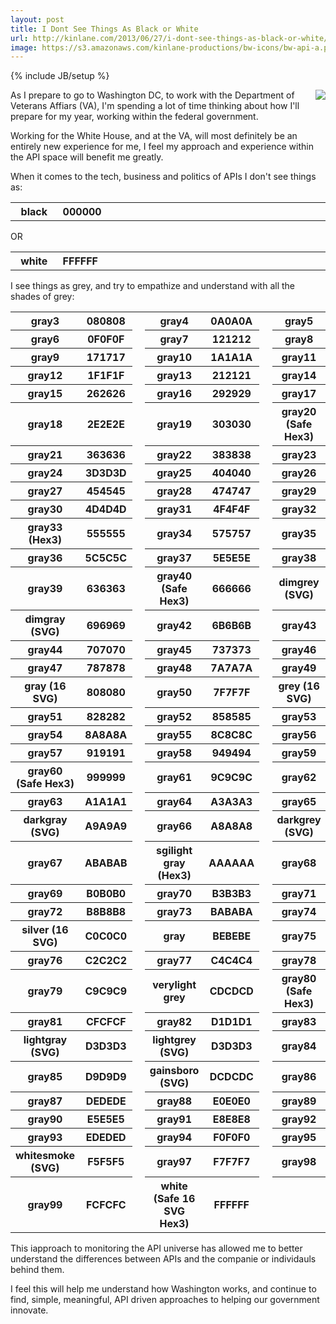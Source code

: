 ```yaml
---
layout: post
title: I Dont See Things As Black or White
url: http://kinlane.com/2013/06/27/i-dont-see-things-as-black-or-white/
image: https://s3.amazonaws.com/kinlane-productions/bw-icons/bw-api-a.png
---
```

{% include JB/setup %}
<p>
     <img src="https://s3.amazonaws.com/kinlane-productions/pif/pif-smaller.jpg"  align="right" />
</p>
<p>
     As I prepare to go to Washington DC, to work with the Department of Veterans Affiars (VA), I'm spending a lot of time thinking about how I'll prepare for my year, working within the federal government.  
</p>
<p>
     Working for the White House, and at the VA, will most definitely be an entirely new experience for me, I feel my approach and experience within the API space will benefit me greatly. 
</p>
<p>
     When it comes to the tech, business and politics of APIs I don't see things as:
</p>
<table>
     <tbody>
          <tr>
               <th width="15%">
                    black
               </th>
               <th width="5%">
                    000000
               </th>
               <td>
                     
               </td>
          </tr>
     </tbody>
</table>
<p>
     OR
</p>
<table>
     <tbody>
          <tr>
               <th width="15%">
                    white
               </th>
               <th width="5%">
                    FFFFFF
               </th>
               <td>
                     
               </td>
          </tr>
     </tbody>
</table>
<p>
     I see things as grey, and try to empathize and understand with all the shades of grey:
</p>
<table>
     <tbody>
          <tr>
               <th>
                    gray3
               </th>
               <th>
                    080808
               </th>
               <td>
                     
               </td>
               <th>
                    gray4
               </th>
               <th>
                    0A0A0A
               </th>
               <td>
                     
               </td>
               <th>
                    gray5
               </th>
               <th>
                    0D0D0D
               </th>
               <td>
                     
               </td>
          </tr>
          <tr>
               <th>
                    gray6
               </th>
               <th>
                    0F0F0F
               </th>
               <td>
                     
               </td>
               <th>
                    gray7
               </th>
               <th>
                    121212
               </th>
               <td class="c9">
                     
               </td>
               <th>
                    gray8
               </th>
               <th>
                    141414
               </th>
               <td class="c10">
                     
               </td>
          </tr>
          <tr>
               <th>
                    gray9
               </th>
               <th>
                    171717
               </th>
               <td class="c11">
                     
               </td>
               <th>
                    gray10
               </th>
               <th>
                    1A1A1A
               </th>
               <td class="c12">
                     
               </td>
               <th>
                    gray11
               </th>
               <th>
                    1C1C1C
               </th>
               <td class="c13">
                     
               </td>
          </tr>
          <tr>
               <th>
                    gray12
               </th>
               <th>
                    1F1F1F
               </th>
               <td class="c14">
                     
               </td>
               <th>
                    gray13
               </th>
               <th>
                    212121
               </th>
               <td class="c15">
                     
               </td>
               <th>
                    gray14
               </th>
               <th>
                    242424
               </th>
               <td class="c16">
                     
               </td>
          </tr>
          <tr>
               <th>
                    gray15
               </th>
               <th>
                    262626
               </th>
               <td class="c17">
                     
               </td>
               <th>
                    gray16
               </th>
               <th>
                    292929
               </th>
               <td class="c18">
                     
               </td>
               <th>
                    gray17
               </th>
               <th>
                    2B2B2B
               </th>
               <td class="c19">
                     
               </td>
          </tr>
          <tr>
               <th>
                    gray18
               </th>
               <th>
                    2E2E2E
               </th>
               <td class="c20">
                     
               </td>
               <th>
                    gray19
               </th>
               <th>
                    303030
               </th>
               <td class="c21">
                     
               </td>
               <th>
                    gray20 (Safe Hex3)
               </th>
               <th>
                    333333
               </th>
               <td class="c22">
                     
               </td>
          </tr>
          <tr>
               <th>
                    gray21
               </th>
               <th>
                    363636
               </th>
               <td class="c23">
                     
               </td>
               <th>
                    gray22
               </th>
               <th>
                    383838
               </th>
               <td class="c24">
                     
               </td>
               <th>
                    gray23
               </th>
               <th>
                    3B3B3B
               </th>
               <td class="c25">
                     
               </td>
          </tr>
          <tr>
               <th>
                    gray24
               </th>
               <th>
                    3D3D3D
               </th>
               <td class="c26">
                     
               </td>
               <th>
                    gray25
               </th>
               <th>
                    404040
               </th>
               <td class="c27">
                     
               </td>
               <th>
                    gray26
               </th>
               <th>
                    424242
               </th>
               <td class="c28">
                     
               </td>
          </tr>
          <tr>
               <th>
                    gray27
               </th>
               <th>
                    454545
               </th>
               <td class="c29">
                     
               </td>
               <th>
                    gray28
               </th>
               <th>
                    474747
               </th>
               <td class="c30">
                     
               </td>
               <th>
                    gray29
               </th>
               <th>
                    4A4A4A
               </th>
               <td class="c31">
                     
               </td>
          </tr>
          <tr>
               <th>
                    gray30
               </th>
               <th>
                    4D4D4D
               </th>
               <td class="c32">
                     
               </td>
               <th>
                    gray31
               </th>
               <th>
                    4F4F4F
               </th>
               <td class="c33">
                     
               </td>
               <th>
                    gray32
               </th>
               <th>
                    525252
               </th>
               <td class="c34">
                     
               </td>
          </tr>
          <tr>
               <th>
                    gray33 (Hex3)
               </th>
               <th>
                    555555
               </th>
               <td class="c35">
                     
               </td>
               <th>
                    gray34
               </th>
               <th>
                    575757
               </th>
               <td class="c36">
                     
               </td>
               <th>
                    gray35
               </th>
               <th>
                    595959
               </th>
               <td class="c37">
                     
               </td>
          </tr>
          <tr>
               <th>
                    gray36
               </th>
               <th>
                    5C5C5C
               </th>
               <td class="c38">
                     
               </td>
               <th>
                    gray37
               </th>
               <th>
                    5E5E5E
               </th>
               <td class="c39">
                     
               </td>
               <th>
                    gray38
               </th>
               <th>
                    616161
               </th>
               <td class="c40">
                     
               </td>
          </tr>
          <tr>
               <th>
                    gray39
               </th>
               <th>
                    636363
               </th>
               <td class="c41">
                     
               </td>
               <th>
                    gray40 (Safe Hex3)
               </th>
               <th>
                    666666
               </th>
               <td class="c42">
                     
               </td>
               <th>
                    dimgrey (SVG)
               </th>
               <th>
                    696969
               </th>
               <td class="c43">
                     
               </td>
          </tr>
          <tr>
               <th>
                    dimgray (SVG)
               </th>
               <th>
                    696969
               </th>
               <td class="c43">
                     
               </td>
               <th>
                    gray42
               </th>
               <th>
                    6B6B6B
               </th>
               <td class="c44">
                     
               </td>
               <th>
                    gray43
               </th>
               <th>
                    6E6E6E
               </th>
               <td class="c45">
                     
               </td>
          </tr>
          <tr>
               <th>
                    gray44
               </th>
               <th>
                    707070
               </th>
               <td class="c46">
                     
               </td>
               <th>
                    gray45
               </th>
               <th>
                    737373
               </th>
               <td class="c47">
                     
               </td>
               <th>
                    gray46
               </th>
               <th>
                    757575
               </th>
               <td class="c48">
                     
               </td>
          </tr>
          <tr>
               <th>
                    gray47
               </th>
               <th>
                    787878
               </th>
               <td class="c49">
                     
               </td>
               <th>
                    gray48
               </th>
               <th>
                    7A7A7A
               </th>
               <td class="c50">
                     
               </td>
               <th>
                    gray49
               </th>
               <th>
                    7D7D7D
               </th>
               <td class="c51">
                     
               </td>
          </tr>
          <tr>
               <th>
                    gray (16 SVG)
               </th>
               <th>
                    808080
               </th>
               <td class="c52">
                     
               </td>
               <th>
                    gray50
               </th>
               <th>
                    7F7F7F
               </th>
               <td class="c53">
                     
               </td>
               <th>
                    grey (16 SVG)
               </th>
               <th>
                    808080
               </th>
               <td class="c52">
                     
               </td>
          </tr>
          <tr>
               <th>
                    gray51
               </th>
               <th>
                    828282
               </th>
               <td class="c54">
                     
               </td>
               <th>
                    gray52
               </th>
               <th>
                    858585
               </th>
               <td class="c55">
                     
               </td>
               <th>
                    gray53
               </th>
               <th>
                    878787
               </th>
               <td class="c56">
                     
               </td>
          </tr>
          <tr>
               <th>
                    gray54
               </th>
               <th>
                    8A8A8A
               </th>
               <td class="c57">
                     
               </td>
               <th>
                    gray55
               </th>
               <th>
                    8C8C8C
               </th>
               <td class="c58">
                     
               </td>
               <th>
                    gray56
               </th>
               <th>
                    8F8F8F
               </th>
               <td class="c59">
                     
               </td>
          </tr>
          <tr>
               <th>
                    gray57
               </th>
               <th>
                    919191
               </th>
               <td class="c60">
                     
               </td>
               <th>
                    gray58
               </th>
               <th>
                    949494
               </th>
               <td class="c61">
                     
               </td>
               <th>
                    gray59
               </th>
               <th>
                    969696
               </th>
               <td class="c62">
                     
               </td>
          </tr>
          <tr>
               <th>
                    gray60 (Safe Hex3)
               </th>
               <th>
                    999999
               </th>
               <td class="c63">
                     
               </td>
               <th>
                    gray61
               </th>
               <th>
                    9C9C9C
               </th>
               <td class="c64">
                     
               </td>
               <th>
                    gray62
               </th>
               <th>
                    9E9E9E
               </th>
               <td class="c65">
                     
               </td>
          </tr>
          <tr>
               <th>
                    gray63
               </th>
               <th>
                    A1A1A1
               </th>
               <td class="c66">
                     
               </td>
               <th>
                    gray64
               </th>
               <th>
                    A3A3A3
               </th>
               <td class="c67">
                     
               </td>
               <th>
                    gray65
               </th>
               <th>
                    A6A6A6
               </th>
               <td class="c68">
                     
               </td>
          </tr>
          <tr>
               <th>
                    darkgray (SVG)
               </th>
               <th>
                    A9A9A9
               </th>
               <td class="c69">
                     
               </td>
               <th>
                    gray66
               </th>
               <th>
                    A8A8A8
               </th>
               <td class="c70">
                     
               </td>
               <th>
                    darkgrey (SVG)
               </th>
               <th>
                    A9A9A9
               </th>
               <td class="c69">
                     
               </td>
          </tr>
          <tr>
               <th>
                    gray67
               </th>
               <th>
                    ABABAB
               </th>
               <td class="c71">
                     
               </td>
               <th>
                    sgilight gray (Hex3)
               </th>
               <th>
                    AAAAAA
               </th>
               <td class="c72">
                     
               </td>
               <th>
                    gray68
               </th>
               <th>
                    ADADAD
               </th>
               <td class="c73">
                     
               </td>
          </tr>
          <tr>
               <th>
                    gray69
               </th>
               <th>
                    B0B0B0
               </th>
               <td class="c74">
                     
               </td>
               <th>
                    gray70
               </th>
               <th>
                    B3B3B3
               </th>
               <td class="c75">
                     
               </td>
               <th>
                    gray71
               </th>
               <th>
                    B5B5B5
               </th>
               <td class="c76">
                     
               </td>
          </tr>
          <tr>
               <th>
                    gray72
               </th>
               <th>
                    B8B8B8
               </th>
               <td class="c77">
                     
               </td>
               <th>
                    gray73
               </th>
               <th>
                    BABABA
               </th>
               <td class="c78">
                     
               </td>
               <th>
                    gray74
               </th>
               <th>
                    BDBDBD
               </th>
               <td class="c79">
                     
               </td>
          </tr>
          <tr>
               <th>
                    silver (16 SVG)
               </th>
               <th>
                    C0C0C0
               </th>
               <td class="c80">
                     
               </td>
               <th>
                    gray
               </th>
               <th>
                    BEBEBE
               </th>
               <td class="c81">
                     
               </td>
               <th>
                    gray75
               </th>
               <th>
                    BFBFBF
               </th>
               <td class="c82">
                     
               </td>
          </tr>
          <tr>
               <th>
                    gray76
               </th>
               <th>
                    C2C2C2
               </th>
               <td class="c83">
                     
               </td>
               <th>
                    gray77
               </th>
               <th>
                    C4C4C4
               </th>
               <td class="c84">
                     
               </td>
               <th>
                    gray78
               </th>
               <th>
                    C7C7C7
               </th>
               <td class="c85">
                     
               </td>
          </tr>
          <tr>
               <th>
                    gray79
               </th>
               <th>
                    C9C9C9
               </th>
               <td class="c86">
                     
               </td>
               <th>
                    verylight grey
               </th>
               <th>
                    CDCDCD
               </th>
               <td class="c87">
                     
               </td>
               <th>
                    gray80 (Safe Hex3)
               </th>
               <th>
                    CCCCCC
               </th>
               <td class="c88">
                     
               </td>
          </tr>
          <tr>
               <th>
                    gray81
               </th>
               <th>
                    CFCFCF
               </th>
               <td class="c89">
                     
               </td>
               <th>
                    gray82
               </th>
               <th>
                    D1D1D1
               </th>
               <td class="c90">
                     
               </td>
               <th>
                    gray83
               </th>
               <th>
                    D4D4D4
               </th>
               <td class="c91">
                     
               </td>
          </tr>
          <tr>
               <th>
                    lightgray (SVG)
               </th>
               <th>
                    D3D3D3
               </th>
               <td class="c92">
                     
               </td>
               <th>
                    lightgrey (SVG)
               </th>
               <th>
                    D3D3D3
               </th>
               <td class="c92">
                     
               </td>
               <th>
                    gray84
               </th>
               <th>
                    D6D6D6
               </th>
               <td class="c93">
                     
               </td>
          </tr>
          <tr>
               <th>
                    gray85
               </th>
               <th>
                    D9D9D9
               </th>
               <td class="c94">
                     
               </td>
               <th>
                    gainsboro (SVG)
               </th>
               <th>
                    DCDCDC
               </th>
               <td class="c95">
                     
               </td>
               <th>
                    gray86
               </th>
               <th>
                    DBDBDB
               </th>
               <td class="c96">
                     
               </td>
          </tr>
          <tr>
               <th>
                    gray87
               </th>
               <th>
                    DEDEDE
               </th>
               <td class="c97">
                     
               </td>
               <th>
                    gray88
               </th>
               <th>
                    E0E0E0
               </th>
               <td class="c98">
                     
               </td>
               <th>
                    gray89
               </th>
               <th>
                    E3E3E3
               </th>
               <td class="c99">
                     
               </td>
          </tr>
          <tr>
               <th>
                    gray90
               </th>
               <th>
                    E5E5E5
               </th>
               <td class="c100">
                     
               </td>
               <th>
                    gray91
               </th>
               <th>
                    E8E8E8
               </th>
               <td class="c101">
                     
               </td>
               <th>
                    gray92
               </th>
               <th>
                    EBEBEB
               </th>
               <td class="c102">
                     
               </td>
          </tr>
          <tr>
               <th>
                    gray93
               </th>
               <th>
                    EDEDED
               </th>
               <td class="c103">
                     
               </td>
               <th>
                    gray94
               </th>
               <th>
                    F0F0F0
               </th>
               <td class="c104">
                     
               </td>
               <th>
                    gray95
               </th>
               <th>
                    F2F2F2
               </th>
               <td class="c105">
                     
               </td>
          </tr>
          <tr>
               <th>
                    whitesmoke (SVG)
               </th>
               <th>
                    F5F5F5
               </th>
               <td class="c106">
                     
               </td>
               <th>
                    gray97
               </th>
               <th>
                    F7F7F7
               </th>
               <td class="c107">
                     
               </td>
               <th>
                    gray98
               </th>
               <th>
                    FAFAFA
               </th>
               <td class="c108">
                     
               </td>
          </tr>
          <tr>
               <th>
                    gray99
               </th>
               <th>
                    FCFCFC
               </th>
               <td class="c109">
                     
               </td>
               <th>
                    white (Safe 16 SVG Hex3)
               </th>
               <th>
                    FFFFFF
               </th>
               <td>
                     
               </td>
               <th>
                     
               </th>
               <th>
                     
               </th>
          </tr>
     </tbody>
</table>
<p>
     This iapproach to monitoring the API universe has allowed me to better understand the differences between APIs and the companie or individauls behind them.  
</p>
<p>
     I feel this will help me understand how Washington works, and continue to find, simple, meaningful, API driven approaches to helping our government innovate.
</p>
